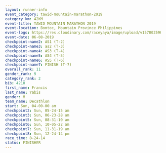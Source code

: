 ```yaml
---
layout: runner-info 
event_category: tawid-mountain-marathon-2019 
category_km: 42KM 
event-title: TAWID MOUNTAIN MARATHON 2019 
event-location: Bontoc, Mountain Province Philippines 
event-logo: https://res.cloudinary.com/raceyaya/image/upload/v1570025905/logo/tawid-mountain_shpquo.png 
event-date: 06-08-2019 
checkpoint-name2: AS1 (T-2) 
checkpoint-name3: as2 (T-3) 
checkpoint-name4: AS3 (T-4) 
checkpoint-name5: AS4 (T-5) 
checkpoint-name6: AS5 (T-6) 
checkpoint-name7: FINISH (T-7) 
overall_rank: 11
gender_rank: 9
category_rank: 2
bib: 4210
first_name: Francis
last_name: Yabis
gender: M
team_name: Decathlon
start: Sun, 04-00-00 am
checkpoint2: Sun, 05-24-15 am
checkpoint3: Sun, 06-23-28 am
checkpoint5: Sun, 08-31-10 am
checkpoint6: Sun, 10-05-22 am
checkpoint7: Sun, 11-31-19 am
checkpoint8: Sun, 12-24-14 pm
race_time: 8-24-14
status: FINISHER
---
```

